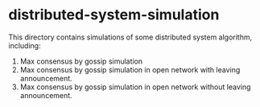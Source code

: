 # distributed-system-simulation

This directory contains simulations of some distributed system algorithm, including:
1. Max consensus by gossip simulation
2. Max consensus by gossip simulation in open network with leaving announcement.
3. Max consensus by gossip simulation in open network without leaving announcement.
